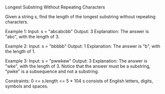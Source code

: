 Longest Substring Without Repeating Characters

Given a string s, find the length of the longest substring without repeating characters.

Example 1:
   Input: s = "abcabcbb"
   Output: 3
   Explanation: The answer is "abc", with the length of 3.

Example 2:
   Input: s = "bbbbb"
   Output: 1
   Explanation: The answer is "b", with the length of 1.

Example 3:
   Input: s = "pwwkew"
   Output: 3
   Explanation: The answer is "wke", with the length of 3.
   Notice that the answer must be a substring, "pwke" is a subsequence and not a substring.
 
Constraints:
   0 <= s.length <= 5 * 104
   s consists of English letters, digits, symbols and spaces.
